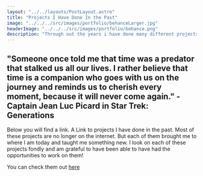 ```yaml
---
layout: "../../layouts/PostLayout.astro"
title: "Projects I Have Done In the Past"
image: "../../../src/images/portfolio/behanceLarger.jpg"
headerImage: "../../../src/images/portfolio/behance.png"
description: "Through out the years i have done many different projects, some were development projects, while others were in pursuit of other interests i had at the time. Check out some of my oldest projects."
---
```


## "Someone once told me that time was a predator that stalked us all our lives. I rather believe that time is a companion who goes with us on the journey and reminds us to cherish every moment, because it will never come again." - Captain Jean Luc Picard in Star Trek: Generations

Below you will find a link. A Link to projects I have done in the past. Most of these projects are no longer on the internet. But each of them brought me to where I am today and taught me something new. I look on each of these projects fondly and am grateful to have been able to have had the opportunities to work on them!

You can check them out [here](https://www.behance.net/aaronendsley/projects)
